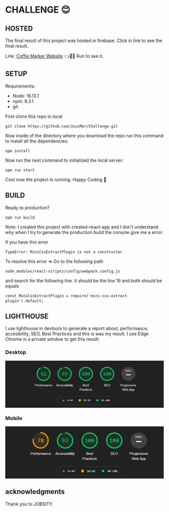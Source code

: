 # **CHALLENGE**  😊
## HOSTED  

<p >The final result of this project was hosted in firebase. Click in link to see the final result.</p>


Link: [Coffie Marker Website]( https://elit-a1a7a.web.app/ ) 👈🏃‍♂️ Run to see it.

## SETUP

Requirements:
- Node: 16.13.1
- npm: 8.3.1
- git

First clone this repo in local 
```
git clone https://github.com/JussMor/Challenge.git
```

Now inside of the directory where you download the repo run this command to install all the dependencies:
```
npm install 
```
Now run the next command  to initialized the local server:

```
npm run start
```
Cool now the project is running. Happy Coding 👨
## BUILD

Ready to production?
```
npm run build
```
 Note: I created this project with created-react-app and I don't understand why when I try to generate the production build the console give me a error:

 If you have this error 
 ```
 TypeError: MiniCssExtractPlugin is not a constructor
 ```
To resolve this error => Go to the following path
```
node_modules/react-scripts/config/webpack.config.js
```
and search for the following line. it should be the line 19 and both should be  equals
```
const MiniCssExtractPlugin = require('mini-css-extract-plugin').default;
```

## LIGHTHOUSE

I use lighthouse in devtools to generate a report about, performance, accesibility, SEO, Best Practices and this is was my result. I use Edge Chrome  in a private window to get this result:

### Desktop

<img align="center" src="https://github.com/JussMor/Challenge/blob/master/photos/destokp-test.png" alt="Desktop"  />

### Mobile

<img align="center" src="https://github.com/JussMor/Challenge/blob/master/photos/mobile-test.png" alt="Mobile"  />

## acknowledgments

Thank you to JOBSITY. 





